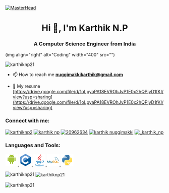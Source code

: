 [![MasterHead](https://images.unsplash.com/photo-1618401471353-b98afee0b2eb?ixlib=rb-4.0.3&ixid=MnwxMjA3fDB8MHxwaG90by1wYWdlfHx8fGVufDB8fHx8&auto=format&fit=crop&w=1188&q=80)](https://rishavchanda.io)
<h1 align="center">Hi 👋, I'm Karthik N.P</h1>
<h3 align="center">A Computer Science Engineer from India</h3>
(img align="right" alt="Coding" width="400" src="")


<p align="left"> <img src="https://cdn.dribbble.com/users/1162077/screenshots/3848914/programmer.gif" alt="karthiknp21" /> </p>

- 📫 How to reach me **nuggimakkikarthik@gmail.com**

- 📄 My resume [https://drive.google.com/file/d/1oLpyaPA18EVROhJvP1E0x2hQPiyD1fKI/view?usp=sharing](https://drive.google.com/file/d/1oLpyaPA18EVROhJvP1E0x2hQPiyD1fKI/view?usp=sharing)

<h3 align="left">Connect with me:</h3>
<p align="left">
<a href="https://twitter.com/karthiknp2" target="blank"><img align="center" src="https://raw.githubusercontent.com/rahuldkjain/github-profile-readme-generator/master/src/images/icons/Social/twitter.svg" alt="karthiknp2" height="30" width="40" /></a>
<a href="https://linkedin.com/in/karthik np" target="blank"><img align="center" src="https://raw.githubusercontent.com/rahuldkjain/github-profile-readme-generator/master/src/images/icons/Social/linked-in-alt.svg" alt="karthik np" height="30" width="40" /></a>
<a href="https://stackoverflow.com/users/20962634" target="blank"><img align="center" src="https://raw.githubusercontent.com/rahuldkjain/github-profile-readme-generator/master/src/images/icons/Social/stack-overflow.svg" alt="20962634" height="30" width="40" /></a>
<a href="https://fb.com/karthik nuggimakki" target="blank"><img align="center" src="https://raw.githubusercontent.com/rahuldkjain/github-profile-readme-generator/master/src/images/icons/Social/facebook.svg" alt="karthik nuggimakki" height="30" width="40" /></a>
<a href="https://instagram.com/_karthik_np" target="blank"><img align="center" src="https://raw.githubusercontent.com/rahuldkjain/github-profile-readme-generator/master/src/images/icons/Social/instagram.svg" alt="_karthik_np" height="30" width="40" /></a>
</p>

<h3 align="left">Languages and Tools:</h3>
<p align="left"> <a href="https://developer.android.com" target="_blank" rel="noreferrer"> <img src="https://raw.githubusercontent.com/devicons/devicon/master/icons/android/android-original-wordmark.svg" alt="android" width="40" height="40"/> </a> <a href="https://www.cprogramming.com/" target="_blank" rel="noreferrer"> <img src="https://raw.githubusercontent.com/devicons/devicon/master/icons/c/c-original.svg" alt="c" width="40" height="40"/> </a> <a href="https://www.java.com" target="_blank" rel="noreferrer"> <img src="https://raw.githubusercontent.com/devicons/devicon/master/icons/java/java-original.svg" alt="java" width="40" height="40"/> </a> <a href="https://www.mysql.com/" target="_blank" rel="noreferrer"> <img src="https://raw.githubusercontent.com/devicons/devicon/master/icons/mysql/mysql-original-wordmark.svg" alt="mysql" width="40" height="40"/> </a> <a href="https://www.python.org" target="_blank" rel="noreferrer"> <img src="https://raw.githubusercontent.com/devicons/devicon/master/icons/python/python-original.svg" alt="python" width="40" height="40"/> </a> </p>

<p><img align="left" src="https://github-readme-stats.vercel.app/api/top-langs?username=karthiknp21&show_icons=true&locale=en&layout=compact" alt="karthiknp21" /></p>

<p>&nbsp;<img align="center" src="https://github-readme-stats.vercel.app/api?username=karthiknp21&show_icons=true&locale=en" alt="karthiknp21" /></p>

<p><img align="center" src="https://github-readme-streak-stats.herokuapp.com/?user=karthiknp21&" alt="karthiknp21" /></p>

